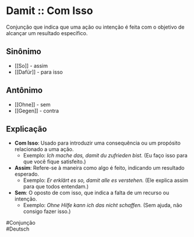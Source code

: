 # Damit :: Com Isso
<!--SR:!2024-11-07,2,230-->
Conjunção que indica que uma ação ou intenção é feita com o objetivo de alcançar um resultado específico.

## Sinônimo
- [[So]] - assim  
- [[Dafür]] - para isso  

## Antônimo
- [[Ohne]] - sem  
- [[Gegen]] - contra  

## Explicação
- **Com Isso**: Usado para introduzir uma consequência ou um propósito relacionado a uma ação.
  - Exemplo: *Ich mache das, damit du zufrieden bist.* (Eu faço isso para que você fique satisfeito.)
- **Assim**: Refere-se à maneira como algo é feito, indicando um resultado esperado.
  - Exemplo: *Er erklärt es so, damit alle es verstehen.* (Ele explica assim para que todos entendam.)
- **Sem**: O oposto de com isso, que indica a falta de um recurso ou intenção.
  - Exemplo: *Ohne Hilfe kann ich das nicht schaffen.* (Sem ajuda, não consigo fazer isso.)

#Conjunção  
#Deutsch